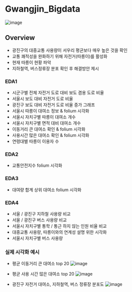 # Gwangjin_Bigdata

![image](https://github.com/fkrdnjs/Gwangjin_Bigdata/assets/68600918/3d221600-60f4-4aa6-bb3e-c6bb4c4227d9)

## Overview
- 광진구의 대중교통 사용량이 서우리 평균보다 매우 높은 것을 확인
- 교통 쾌적성을 완화하기 위해 자전거(따릉이)를 활성화
- 현재 따릉이 현황 파악
- 지하철역, 버스정류장 분포 확인 후 해결방안 제시

### EDA1
- 시군구별 전체 자전거 도로 대비 보도 겸용 도로 비율
- 서울시 보도 대비 자전거 도로 비율
- 광진구 보도 대비 자전거 도로 비율 증가 그래프
- 서울시 따릉이 대여소 정보 & folium 시각화
- 서울시 자치구별 따릉이 대여소 개수
- 서울시 자치구별 면적 대비 대여소 개수
- 이동거리 큰 대여소 확인 & folium 시각화
- 사용시간 많은 대여소 확인 & folium 시각화
- 연령대별 따릉이 이용자 수

### EDA2
- 교통안전지수 folium 시각화

### EDA3
- 대여량 합계 상위 대여소 folium 시각화

### EDA4
- 서울 / 광진구 지하철 사용량 비교
- 서울 / 광진구 버스 사용량 비교
- 서울시 자치구별 통학 / 통근 하지 않는 인원 비율 비교
- 대중교통 사용량, 따릉이와의 연계성 설명 위한 시각화
- 서울시 자치구별 버스 사용량

### 실제 시각화 예시
- 평균 이동거리 큰 대여소 top 20
![image](https://github.com/fkrdnjs/Gwangjin_Bigdata/assets/68600918/77ea21f4-e8ae-49a2-affe-7fd86095e19f)

- 평균 사용 시간 많은 대여소 top 20
  ![image](https://github.com/fkrdnjs/Gwangjin_Bigdata/assets/68600918/b1a01c75-0b6c-4728-b6b0-68f4373f3832)

- 광진구 자전거 대여소, 지하철역, 버스 정류장 분포도
  ![image](https://github.com/fkrdnjs/Gwangjin_Bigdata/assets/68600918/93c93ac2-a641-49f3-812e-5793ebfe4df1)
